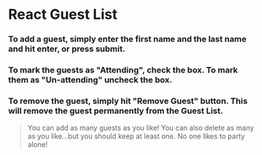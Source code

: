 # React Guest List

### To add a guest, simply enter the first name and the last name and hit enter, or press submit.

### To mark the guests as "Attending", check the box. To mark them as "Un-attending" uncheck the box.

### To remove the guest, simply hit "Remove Guest" button. This will remove the guest permanently from the Guest List.

> You can add as many guests as you like! You can also delete as many as you like...but you should keep at least one. No one likes to party alone!
